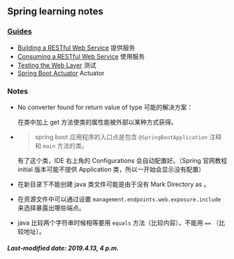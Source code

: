 ## Spring learning notes

### [Guides](<https://spring.io/guides>) 

+ [Building a RESTful Web Service](<https://spring.io/guides/gs/rest-service/>) 提供服务
+ [Consuming a RESTful Web Service](<https://spring.io/guides/gs/consuming-rest/>) 使用服务
+ [Testing the Web Layer](<https://spring.io/guides/gs/testing-web/>) 测试
+ [Spring Boot Actuator](<https://spring.io/guides/gs/actuator-service/>) Actuator

### Notes

+ No converter found for return value of type 可能的解决方案：

  在类中加上 get 方法使类的属性能被外部以某种方式获得。

+ > spring boot 应用程序的入口点是包含 `@SpringBootApplication` 注释和 `main` 方法的类。

  有了这个类，IDE 右上角的 Configurations 会自动配置好。（Spring 官网教程 initial 版本可能不提供 Application 类，所以一开始会显示没有配置）

+ 在新目录下不能创建 java 类文件可能是由于没有 Mark Directory as 。

+ 在资源文件中可以通过设置 `management.endpoints.web.exposure.include` 来选择暴露出哪些端点。

+ java 比较两个字符串时候相等要用 `equals` 方法（比较内容），不能用 `==` （比较地址）。

##### Last-modified date: 2019.4.13, 4 p.m. 

